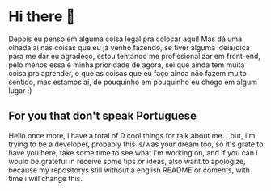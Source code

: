 # Hi there 👋 
Depois eu penso em alguma coisa legal pra colocar aqui! Mas dá uma olhada aí nas coisas que eu já venho fazendo, se tiver alguma ideia/dica para me dar eu agradeço, estou tentando me profissionalizar em front-end, pelo menos essa é minha prioridade de agora, sei que ainda tem muita coisa pra aprender, e que as coisas que eu faço ainda não fazem muito sentido, mas estamos aí, de pouquinho em pouquinho eu chego em algum lugar :) 

## For you that don't speak Portuguese
Hello once more, i have a total of 0 cool things for talk about me... but, i'm trying to be a developer, probably this is/was your dream too, so it's grate to have you here, take some time to see what i'm working on, and if you can i would be grateful in receive some tips or ideas, also want to apologize, because my repositorys still without a english README or coments, with time i will change this.  
